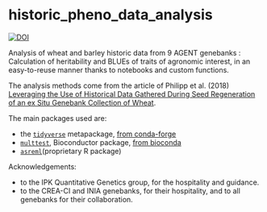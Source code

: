 # historic_pheno_data_analysis

[![DOI](https://zenodo.org/badge/DOI/10.5281/zenodo.15343013.svg)](https://doi.org/10.5281/zenodo.15343013)

Analysis of wheat and barley historic data from 9 AGENT genebanks : Calculation of heritability and BLUEs of traits of agronomic interest, in an easy-to-reuse manner thanks to notebooks and custom functions.

The analysis methods come from the article of Philipp et al. (2018) [Leveraging the Use of Historical Data Gathered During Seed Regeneration of an ex Situ Genebank Collection of Wheat](https://doi.org/10.3389/fpls.2018.00609).

The main packages used are:

- the [`tidyverse`](https://www.tidyverse.org/) metapackage, [from conda-forge](https://anaconda.org/conda-forge/r-tidyverse)
- [`multtest`](https://bioconductor.org/packages/3.18/bioc/html/multtest.html), Bioconductor package, [from bioconda](https://bioconda.github.io/recipes/bioconductor-multtest/README.html)
- [`asreml`](https://vsni.co.uk/software/asreml-r)(proprietary R package)

Acknowledgements:

- to the IPK Quantitative Genetics group, for the hospitality and guidance.
- to the CREA-CI and INIA genebanks, for their hospitality, and to all genebanks for their collaboration.

